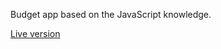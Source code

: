 Budget app based on the JavaScript knowledge.

<html>
<a href="www.patrykhuzarski.com/budget">Live version</a>
</html>